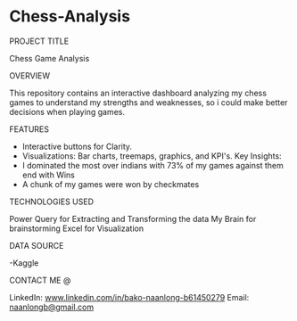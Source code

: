 # Chess-Analysis

PROJECT TITLE

Chess Game Analysis

OVERVIEW

This repository contains an interactive dashboard analyzing my chess games to understand my strengths and weaknesses, so i could make better decisions when playing games.

FEATURES

- Interactive buttons for Clarity.
- Visualizations: Bar charts, treemaps, graphics, and KPI's.
Key Insights: 
- I dominated the most over indians with 73% of my games against them end with Wins
- A chunk of my games were won by checkmates

  
TECHNOLOGIES USED

Power Query for Extracting and Transforming the data
My Brain for brainstorming
Excel for Visualization

DATA SOURCE

-Kaggle

CONTACT ME @

LinkedIn: www.linkedin.com/in/bako-naanlong-b61450279
Email: naanlongb@gmail.com
